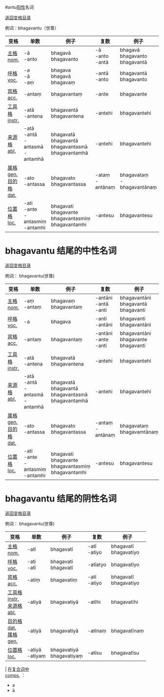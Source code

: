 #antu[阳性](masculime.md)名词

[返回变格目录](declension.md)

例词：bhagavantu（世尊）


| 变格 | 单数 | 例子 |复数 | 例子 |
| --- | ----- | ------ |---- | ---- |
| [主格<br>nom.](nom.md) |-ā<br>-anto|bhagavā<br>bhagavanto|-ā<br>-anto<br>-antā|bhagavā<br>bhagavanto<br>bhagavantā|
| [呼格<br>voc.](voc.md) |-a<br>-ā<br>-aṃ|bhagava<br>bhagavā<br>bhagavaṃ|-antā<br>-anto|bhagavantā<br>bhagavanto|
| [宾格<br>acc.](acc.md) |-antaṃ|bhagavantaṃ|-ante|bhagavante|
| [工具格<br>instr.](instr.md) |-atā<br>-antena|bhagavantā<br>bhagavantena|-antehi|bhagavantehi|
| [来源格<br>abl.](abl.md) |-atā<br>-antā<br>-antasmā<br>-antamhā|bhagavatā<br>bhagavantā<br>bhagavantasmā<br>bhagavantamhā|-antehi|bhagavantehi|
| [属格<br>gen.](gen.md)<br>[目的格<br>dat.](dat.md)  |-ato<br>-antassa|bhagavato<br>bhagavantassa|-ataṃ<br>-antānaṃ|bhagavataṃ<br>-bhagavantānaṃ|
| [位置格<br>loc.](loc.md) |-ati<br>-ante<br>-antasmiṃ<br>-antamhi|bhagavati<br>bhagavante<br>bhagavantasmiṃ<br>bhagavantamhi|-antesu|bhagavantesu|

# bhagavantu 结尾的中性名词

[返回变格目录](declension.md)

例词： bhagavantu\(世尊\)


| 变格 | 单数 | 例子 |复数 | 例子 |
| --- | ----- | ------ |---- | ---- |
| [主格<br>nom.](nom.md) |-aṃ<br>-antaṃ|bhagavaṃ<br>bhagavantaṃ|-antāni<br>-antā<br>-anti|bhagavantāni<br>bhagavantā<br>bhagavanti|
| [呼格<br>voc.](voc.md) | -a|bhagava|-anti<br>-antāni|bhagavanti<br>bhagavantāni|
| [宾格<br>acc.](acc.md) |-antaṃ|bhagavantaṃ|-antāni<br>-ante<br>-anti|bhagavantāni<br>bhagavante<br>bhagavanti|
| [工具格<br>instr.](instr.md) |-atā<br>-antena|bhagavatā<br>bhagavantena|-antehi|bhagavantehi
| [来源格<br>abl.](abl.md) |-atā<br>-antā<br>-antasmā<br>-antamhā|bhagavatā<br>bhagavantā<br>bhagavantasmā<br>bhagavantamhā|-antehi|bhagavantehi|
| [属格<br>gen.](gen.md)<br>[目的格<br>dat.](dat.md)  |-ato<br>-antassa|bhagavato<br>bhagavantassa|-antaṃ<br>-antānaṃ|bhagavataṃ<br>bhagavamtānaṃ|
| [位置格<br>loc.](loc.md) |-ati<br>-ante<br>-antasmiṃ<br>-antamhi|bhagavati<br>bhagavante<br>bhagavantasmiṃ<br>bhagavantamhi|-antesu|bhagavantesu|







# bhagavantu 结尾的阴性名词

[返回变格目录](declension.md)

例词： bhagavantu\(世尊\)

| 变格 | 单数 | 例子 |复数 | 例子 |
| --- | ----- | ------ |---- | ---- |
| [主格<br>nom.](nom.md) |-atī|bhagavatī|-atī<br>-atiyo|bhagavatī<br>bhagavatiyo|
| [呼格<br>voc.](voc.md) |-ati<br>-atī|bhagavati<br>bhagavatī|-atīatyo|bhagavatīyo|
| [宾格<br>acc.](acc.md) |-atiṃ|bhagavatiṃ|-atī<br>-atiyo|bhagavatī<br>bhagavatiyo|
| [工具格<br>instr.](instr.md) <br>[来源格<br>abl.](abl.md)|-atiyā|bhagavatiyā|-atīhi|bhagavatīhi|
|[目的格<br>dat.](dat.md)<br> [属格<br>gen.](gen.md) |-atiyā|bhagavatiyā|-atīnaṃ|bhagavatīnaṃ|
| [位置格<br>loc.](loc.md) |-atiyā<br>-atiyaṃ|bhagavatiyā<br>bhagavatiyaṃ|-atīsu|bhagavatīsu|
|
 [在复合词中<br>comps.](comps.md) ：
- a
- ā
